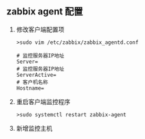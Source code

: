 ## zabbix agent 配置

1. 修改客户端配置项

   ```shell
   >sudo vim /etc/zabbix/zabbix_agentd.conf
   
   # 监控服务器IP地址
   Server=
   # 监控服务器IP地址
   ServerActive=
   # 客户机名称
   Hostname=
   ```

2. 重启客户端监控程序

   ```shell
   >sudo systemctl restart zabbix-agent
   ```

   

3. 新增监控主机